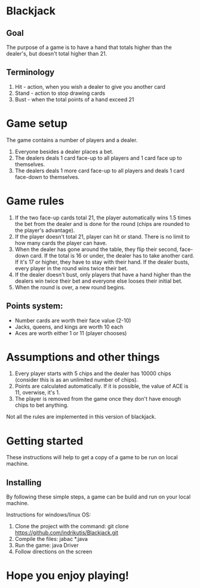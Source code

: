 # Blackjack

## Goal
The purpose of a game is to have a hand that totals higher than the dealer's, but doesn't total higher than 21.

## Terminology
1. Hit - action, when you wish a dealer to give you another card
2. Stand - action to stop drawing cards
3. Bust - when the total points of a hand exceed 21

# Game setup

The game contains a number of players and a dealer.

1. Everyone besides a dealer places a bet.
2. The dealers deals 1 card face-up to all players and 1 card face up to themselves.
3. The dealers deals 1 more card face-up to all players and deals 1 card face-down to themselves.

# Game rules

1. If the two face-up cards total 21, the player automatically wins 1.5 times the bet from the dealer and is done for the round (chips are rounded to the player's advantage).
2. If the player doesn't total 21, player can hit or stand. There is no limit to how many cards the player can have.
3. When the dealer has gone around the table, they flip their second, face-down card. If the total is 16 or under, the dealer has to take another card. If it's 17 or higher, they have to stay with their hand. If the dealer busts, every player in the round wins twice their bet.
4. If the dealer doesn't bust, only players that have a hand higher than the dealers win twice their bet and everyone else looses their initial bet.
5. When the round is over, a new round begins.

## Points system:
-   Number cards are worth their face value (2-10) 
-	Jacks, queens, and kings are worth 10 each
-	Aces are worth either 1 or 11 (player chooses)

# Assumptions and other things

1. Every player starts with 5 chips and the dealer has 10000 chips (consider this is as an unlimited number of chips).
2. Points are calculated automatically. If it is possible, the value of ACE is 11, overwise, it's 1.
3. The player is removed from the game once they don't have enough chips to bet anything.


Not all the rules are implemented in this version of blackjack.

# Getting started

These instructions will help to get a copy of a game to be run on local machine.

## Installing

By following these simple steps, a game can be build and run on your local machine. 

Instructions for windows/linux OS:

1. Clone the project with the command: git clone https://github.com/indrikutis/Blackjack.git
2. Compile the files: jabac *.java
3. Run the game: java Driver
4. Follow directions on the screen

# Hope you enjoy playing!

